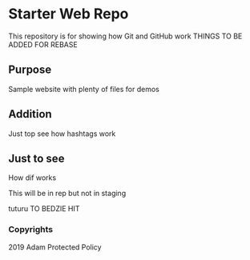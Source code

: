 # Starter Web Repo

This repository is for showing how Git and GitHub work
THINGS TO BE ADDED FOR REBASE
## Purpose

Sample website with plenty of files for demos

## Addition
Just top see how hashtags work

## Just to see
How dif works

This will be in rep but not in staging

tuturu
TO BEDZIE HIT

### Copyrights
2019 Adam Protected Policy
